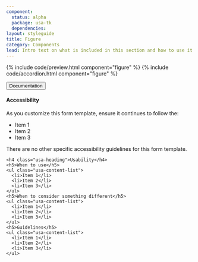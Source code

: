 ```yaml
---
component:
  status: alpha
  package: usa-tk
  dependencies:
layout: styleguide
title: Figure
category: Components
lead: Intro text on what is included in this section and how to use it. No more than one or two sentences.
---
```


{% include code/preview.html component="figure" %}
{% include code/accordion.html component="figure" %}
<div class="usa-accordion usa-accordion--bordered">
  <button class="usa-button-unstyled usa-accordion__button"
      aria-expanded="true" aria-controls="figure-docs">
    Documentation
  </button>
  <div id="figure-docs" aria-hidden="false" class="usa-accordion__content usa-prose site-prose">
    <h4 class="usa-heading">Accessibility</h4>
    <p>As you customize this form template, ensure it continues to follow the:</p>
    <ul class="usa-content-list">
      <li>Item 1</li>
      <li>Item 2</li>
      <li>Item 3</li>
    </ul>
    <p>There are no other specific accessibility guidelines for this form template.</p>

    <h4 class="usa-heading">Usability</h4>
    <h5>When to use</h5>
    <ul class="usa-content-list">
      <li>Item 1</li>
      <li>Item 2</li>
      <li>Item 3</li>
    </ul>
    <h5>When to consider something different</h5>
    <ul class="usa-content-list">
      <li>Item 1</li>
      <li>Item 2</li>
      <li>Item 3</li>
    </ul>
    <h5>Guidelines</h5>
    <ul class="usa-content-list">
      <li>Item 1</li>
      <li>Item 2</li>
      <li>Item 3</li>
    </ul>
  </div>
</div>
